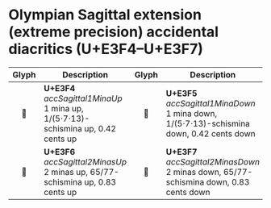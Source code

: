 Olympian Sagittal extension (extreme precision) accidental diacritics (U+E3F4–U+E3F7)
=====================================================================================

| **Glyph** | **Description** | **Glyph** | **Description**
| :-------: | --------------- | :-------: | ---------------
|<span class="bravura_large">&#xe3f4;</span> | **U+E3F4**<br/>*accSagittal1MinaUp*<br/>1 mina up, 1/(5⋅7⋅13)-schismina up, 0.42 cents up | <span class="bravura_large">&#xe3f5;</span> | **U+E3F5**<br/>*accSagittal1MinaDown*<br/>1 mina down, 1/(5⋅7⋅13)-schismina down, 0.42 cents down
|<span class="bravura_large">&#xe3f6;</span> | **U+E3F6**<br/>*accSagittal2MinasUp*<br/>2 minas up, 65/77-schismina up, 0.83 cents up | <span class="bravura_large">&#xe3f7;</span> | **U+E3F7**<br/>*accSagittal2MinasDown*<br/>2 minas down, 65/77-schismina down, 0.83 cents down
